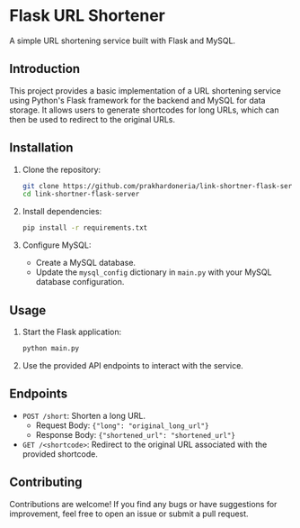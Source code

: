 # Flask URL Shortener

A simple URL shortening service built with Flask and MySQL.

## Introduction

This project provides a basic implementation of a URL shortening service using Python's Flask framework for the backend and MySQL for data storage. It allows users to generate shortcodes for long URLs, which can then be used to redirect to the original URLs.

## Installation

1. Clone the repository:

   ```bash
   git clone https://github.com/prakhardoneria/link-shortner-flask-server.git
   cd link-shortner-flask-server
   ```

2. Install dependencies:

   ```bash
   pip install -r requirements.txt
   ```

3. Configure MySQL:
   
   - Create a MySQL database.
   - Update the `mysql_config` dictionary in `main.py` with your MySQL database configuration.

## Usage

1. Start the Flask application:

   ```bash
   python main.py
   ```

2. Use the provided API endpoints to interact with the service.

## Endpoints

- `POST /short`: Shorten a long URL.
  - Request Body: `{"long": "original_long_url"}`
  - Response Body: `{"shortened_url": "shortened_url"}`
- `GET /<shortcode>`: Redirect to the original URL associated with the provided shortcode.

## Contributing

Contributions are welcome! If you find any bugs or have suggestions for improvement, feel free to open an issue or submit a pull request.

